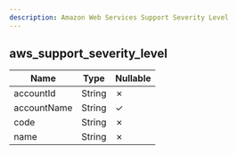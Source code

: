 ```yaml
---
description: Amazon Web Services Support Severity Level
---
```

aws_support_severity_level
--------------------------

| **Name**    | **Type** | **Nullable** |
| ----------- | -------- | ------------ |
| accountId   | String   | &cross;      |
| accountName | String   | &check;      |
| code        | String   | &cross;      |
| name        | String   | &cross;      |

